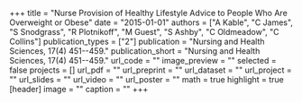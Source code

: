 +++
title = "Nurse Provision of Healthy Lifestyle Advice to People Who Are Overweight or Obese"
date = "2015-01-01"
authors = ["A Kable", "C James", "S Snodgrass", "R Plotnikoff", "M Guest", "S Ashby", "C Oldmeadow", "C Collins"]
publication_types = ["2"]
publication = "Nursing and Health Sciences, 17(4) 451--459."
publication_short = "Nursing and Health Sciences, 17(4) 451--459."
url_code = ""
image_preview = ""
selected = false
projects = []
url_pdf = ""
url_preprint = ""
url_dataset = ""
url_project = ""
url_slides = ""
url_video = ""
url_poster = ""
math = true
highlight = true
[header]
image = ""
caption = ""
+++

